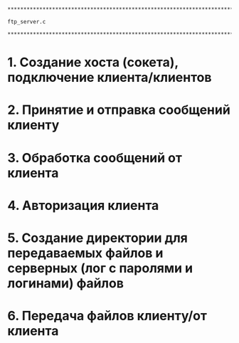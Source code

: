 
		*****************************************************************************
																		ftp_server.c
		*****************************************************************************
		
# 1. Создание хоста (сокета), подключение клиента/клиентов
# 2. Принятие и отправка сообщений клиенту
# 3. Обработка сообщений от клиента
# 4. Авторизация клиента
# 5. Создание директории для передаваемых файлов и серверных (лог с паролями и логинами) файлов
# 6. Передача файлов клиенту/от клиента

